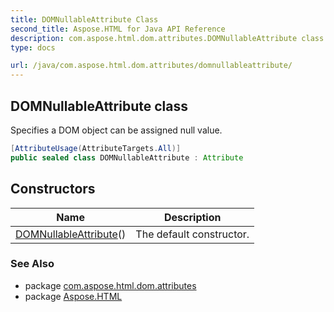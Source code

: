 ```yaml
---
title: DOMNullableAttribute Class
second_title: Aspose.HTML for Java API Reference
description: com.aspose.html.dom.attributes.DOMNullableAttribute class. Specifies a DOM object can be assigned null value
type: docs

url: /java/com.aspose.html.dom.attributes/domnullableattribute/
---
```

## DOMNullableAttribute class

Specifies a DOM object can be assigned null value.

```java
[AttributeUsage(AttributeTargets.All)]
public sealed class DOMNullableAttribute : Attribute
```

## Constructors

| Name | Description |
| --- | --- |
| [DOMNullableAttribute](domnullableattribute/)() | The default constructor. |

### See Also

* package [com.aspose.html.dom.attributes](../../com.aspose.html.dom.attributes/)
* package [Aspose.HTML](../../)
